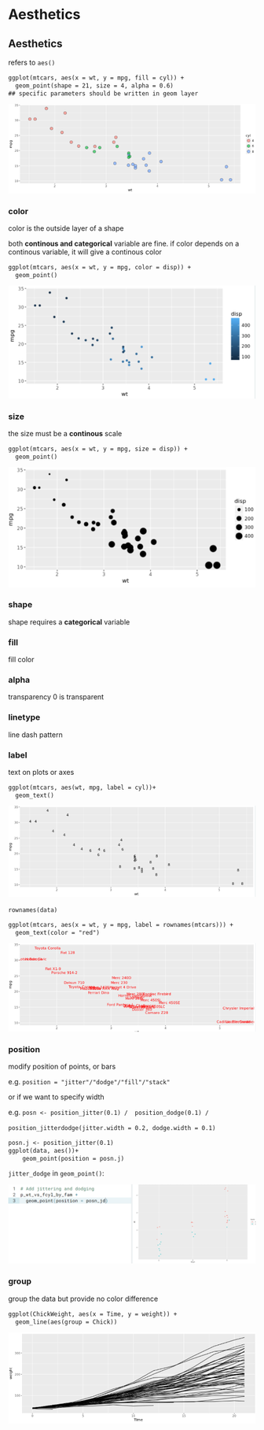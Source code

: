 # Aesthetics

## Aesthetics

refers to `aes()`

```text
ggplot(mtcars, aes(x = wt, y = mpg, fill = cyl)) +
  geom_point(shape = 21, size = 4, alpha = 0.6) 
## specific parameters should be written in geom layer
```

![](../../../.gitbook/assets/image%20%28153%29.png)

### color

color is the outside layer of a shape

both **continous and categorical** variable are fine. if color depends on a continous variable, it will give a continous color

```text
ggplot(mtcars, aes(x = wt, y = mpg, color = disp)) +
  geom_point()
```

![](../../../.gitbook/assets/image%20%28140%29.png)

### size

the size must be a **continous** scale

```text
ggplot(mtcars, aes(x = wt, y = mpg, size = disp)) +
  geom_point()
```

![](../../../.gitbook/assets/image%20%28143%29.png)

### shape

shape requires a **categorical** variable

### fill

fill color

### alpha

transparency 0 is transparent

### linetype

line dash pattern

### label

text on plots or axes

```text
ggplot(mtcars, aes(wt, mpg, label = cyl))+
  geom_text()
```

![](../../../.gitbook/assets/image%20%28136%29.png)

`rownames(data)`

```text
ggplot(mtcars, aes(x = wt, y = mpg, label = rownames(mtcars))) +
  geom_text(color = "red")
```

![](../../../.gitbook/assets/image%20%28142%29.png)

### position

modify position of points, or bars

e.g. `position = "jitter"/"dodge"/"fill"/"stack"`

or if we want to specify width

e.g. `posn <- position_jitter(0.1) /  position_dodge(0.1) /` 

`position_jitterdodge(jitter.width = 0.2, dodge.width = 0.1)`

```text
posn.j <- position_jitter(0.1)
ggplot(data, aes())+
    geom_point(position = posn.j)
```

`jitter_dodge` in `geom_point()`:

![](../../../.gitbook/assets/image%20%28204%29.png)

### 

### group

group the data but provide no color difference

```text
ggplot(ChickWeight, aes(x = Time, y = weight)) +
  geom_line(aes(group = Chick))
```

![](../../../.gitbook/assets/image%20%28176%29.png)







